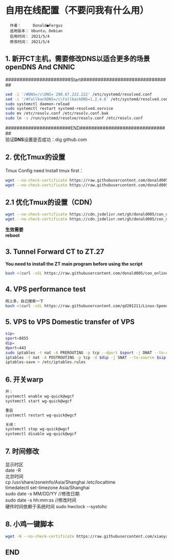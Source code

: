 # 自用在线配置（不要问我有什么用）  
      作者：     Donald●Fergus
      适用版本： Ubuntu、Debian
      启用时间： 2021/5/4
      修改时间： 2021/5/4
## 1. 新开CT主机，需要修改DNS以适合更多的场景 openDNS And CNNIC

#######################Start################################    
```bash
sed -i '/#DNS=/c\DNS= 208.67.222.222' /etc/systemd/resolved.conf
sed -i '/#FallbackDNS=/c\FallbackDNS=1.2.4.8' /etc/systemd/resolved.conf
sudo systemctl daemon-reload
sudo systemctl restart systemd-resolved.service
sudo mv /etc/resolv.conf /etc/resolv.conf.bak
sudo ln -s /run/systemd/resolve/resolv.conf /etc/resolv.conf
```
#######################END################################    
验证**DNS**设置是否成功：dig github.com   

##  2.  优化Tmux的设置
Tmux Config need Install tmux first：    
```bash
wget --no-check-certificate https://raw.githubusercontent.com/donald005/con_online/master/.tmux.conf && chmod +666 .tmux.conf
wget --no-check-certificate https://raw.githubusercontent.com/donald005/con_online/master/tdonal.sh && chmod +x tdonal.sh
```
##  2.1  优化Tmux的设置（CDN）
```bash
wget --no-check-certificate https://cdn.jsdelivr.net/gh/donald005/con_online/.tmux.conf && chmod +666 .tmux.conf
wget --no-check-certificate https://cdn.jsdelivr.net/gh/donald005/con_online/tdonal.sh && chmod +x tdonal.sh
```
**生效需要**    
**reboot** 

## 3. Tunnel Forward CT to ZT.27    
**You need to install the ZT main program before using the script**      
```bash
bash <(curl -sSL https://raw.githubusercontent.com/donald005/con_online/master/iptable.sh)
```

## 4. VPS performance test    
```bash
网上多，自己搜索一下
bash <(curl -sSL https://raw.githubusercontent.com/qd201211/Linux-SpeedTest/master/superbench.sh)
```
## 5. VPS to VPS Domestic transfer of VPS    
```bash
sip=
sport=8855
dip=
dport=443
sudo iptables -t nat -A PREROUTING -p tcp --dport $sport -j DNAT --to-destination $dip:$dport
iptables -t nat -A POSTROUTING -p tcp -d $dip -j SNAT --to-source $sip
iptables-save > /etc/iptables.rules
```
## 6. 开关warp    
```bash
开：          
systemctl enable wg-quick@wgcf
systemctl start wg-quick@wgcf

重启
systemctl restart wg-quick@wgcf

关闭：         
systemctl stop wg-quick@wgcf
systemctl disable wg-quick@wgcf
```
## 7. 时间修改    
显示时区        
date -R           
北京时间        
cp /usr/share/zoneinfo/Asia/Shanghai  /etc/localtime        
timedatectl set-timezone Asia/Shanghai            
sudo date -s MM/DD/YY //修改日期        
sudo date -s hh:mm:ss //修改时间        
硬件时间依赖于系统时间
sudo hwclock --systohc  

## 8. 小鸡一键脚本   
```bash
wget -N --no-check-certificate https://raw.githubusercontent.com/xiaoyaoguangshijie/xiaoyao1/master/DDfuhe/DD.sh && chmod +x DD.sh && bash DD.sh  
```
##  END
